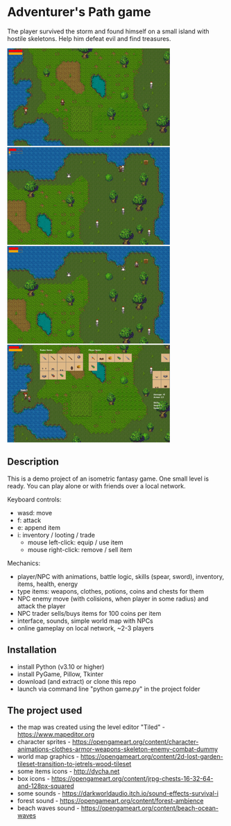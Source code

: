 # Adventurer's Path game

The player survived the storm and found himself on a small island with hostile skeletons. Help him defeat evil and find treasures.

<img src="https://github.com/lestec-al/adventurer-s-path-game/raw/main/graphics/pic_game_1.png" width="375" height="225"/>  <img src="https://github.com/lestec-al/adventurer-s-path-game/raw/main/graphics/pic_game_4.png" width="375" height="225"/>
<img src="https://github.com/lestec-al/adventurer-s-path-game/raw/main/graphics/pic_game_5.png" width="375" height="225"/>  <img src="https://github.com/lestec-al/adventurer-s-path-game/raw/main/graphics/pic_game_6.png" width="375" height="225"/>

## Description

This is a demo project of an isometric fantasy game. One small level is ready. You can play alone or with friends over a local network.

Keyboard controls:
- wasd: move
- f: attack
- e: append item
- i: inventory / looting / trade
    - mouse left-click: equip / use item
    - mouse right-click: remove / sell item

Mechanics:
- player/NPC with animations, battle logic, skills (spear, sword), inventory, items, health, energy
- type items: weapons, clothes, potions, coins and chests for them
- NPC enemy move (with colisions, when player in some radius) and attack the player
- NPC trader sells/buys items for 100 coins per item
- interface, sounds, simple world map with NPCs
- online gameplay on local network, ~2-3 players


## Installation

- install Python (v3.10 or higher)
- install PyGame, Pillow, Tkinter
- download (and extract) or clone this repo
- launch via command line "python game.py" in the project folder


## The project used

- the map was created using the level editor "Tiled" - https://www.mapeditor.org
- character sprites - https://opengameart.org/content/character-animations-clothes-armor-weapons-skeleton-enemy-combat-dummy
- world map graphics - https://opengameart.org/content/2d-lost-garden-tileset-transition-to-jetrels-wood-tileset
- some items icons - http://dycha.net
- box icons - https://opengameart.org/content/jrpg-chests-16-32-64-and-128px-squared
- some sounds - https://darkworldaudio.itch.io/sound-effects-survival-i
- forest sound - https://opengameart.org/content/forest-ambience
- beach waves sound - https://opengameart.org/content/beach-ocean-waves